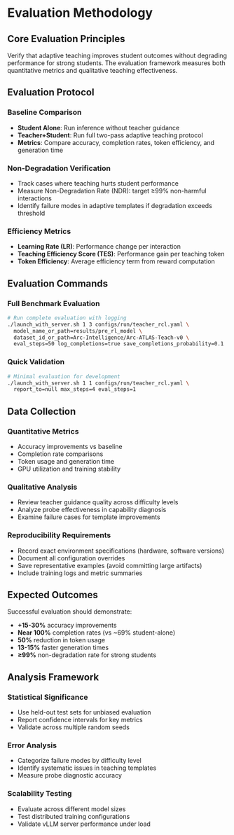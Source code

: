 
# Evaluation Methodology

## Core Evaluation Principles

Verify that adaptive teaching improves student outcomes without degrading performance for strong students. The evaluation framework measures both quantitative metrics and qualitative teaching effectiveness.

## Evaluation Protocol

### Baseline Comparison
- **Student Alone**: Run inference without teacher guidance
- **Teacher+Student**: Run full two-pass adaptive teaching protocol
- **Metrics**: Compare accuracy, completion rates, token efficiency, and generation time

### Non-Degradation Verification
- Track cases where teaching hurts student performance
- Measure Non-Degradation Rate (NDR): target ≥99% non-harmful interactions
- Identify failure modes in adaptive templates if degradation exceeds threshold

### Efficiency Metrics
- **Learning Rate (LR)**: Performance change per interaction
- **Teaching Efficiency Score (TES)**: Performance gain per teaching token
- **Token Efficiency**: Average efficiency term from reward computation

## Evaluation Commands

### Full Benchmark Evaluation

```bash
# Run complete evaluation with logging
./launch_with_server.sh 1 3 configs/run/teacher_rcl.yaml \
  model_name_or_path=results/pre_rl_model \
  dataset_id_or_path=Arc-Intelligence/Arc-ATLAS-Teach-v0 \
  eval_steps=50 log_completions=true save_completions_probability=0.1
```

### Quick Validation

```bash
# Minimal evaluation for development
./launch_with_server.sh 1 1 configs/run/teacher_rcl.yaml \
  report_to=null max_steps=4 eval_steps=1
```

## Data Collection

### Quantitative Metrics
- Accuracy improvements vs baseline
- Completion rate comparisons
- Token usage and generation time
- GPU utilization and training stability

### Qualitative Analysis
- Review teacher guidance quality across difficulty levels
- Analyze probe effectiveness in capability diagnosis
- Examine failure cases for template improvements

### Reproducibility Requirements
- Record exact environment specifications (hardware, software versions)
- Document all configuration overrides
- Save representative examples (avoid committing large artifacts)
- Include training logs and metric summaries

## Expected Outcomes

Successful evaluation should demonstrate:
- **+15-30%** accuracy improvements
- **Near 100%** completion rates (vs ~69% student-alone)
- **50%** reduction in token usage
- **13-15%** faster generation times
- **≥99%** non-degradation rate for strong students

## Analysis Framework

### Statistical Significance
- Use held-out test sets for unbiased evaluation
- Report confidence intervals for key metrics
- Validate across multiple random seeds

### Error Analysis
- Categorize failure modes by difficulty level
- Identify systematic issues in teaching templates
- Measure probe diagnostic accuracy

### Scalability Testing
- Evaluate across different model sizes
- Test distributed training configurations
- Validate vLLM server performance under load

